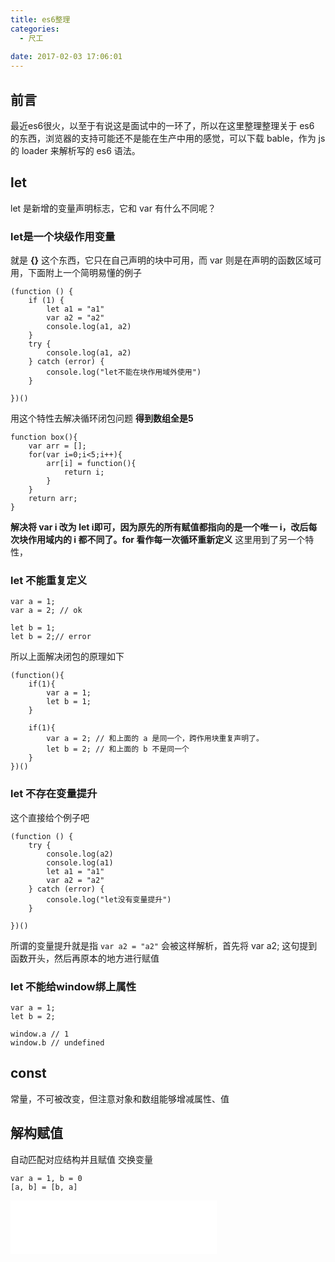 ```yaml
---
title: es6整理
categories:
  - 尺工
 
date: 2017-02-03 17:06:01
---
```

<p></p>
<!-- more -->

## 前言
最近es6很火，以至于有说这是面试中的一环了，所以在这里整理整理关于 es6 的东西，浏览器的支持可能还不是能在生产中用的感觉，可以下载 bable，作为 js 的 loader 来解析写的 es6 语法。
## let
let 是新增的变量声明标志，它和 var 有什么不同呢？
### let是一个块级作用变量
就是 **{}** 这个东西，它只在自己声明的块中可用，而 var 则是在声明的函数区域可用，下面附上一个简明易懂的例子
```
(function () {
	if (1) {
		let a1 = "a1"
		var a2 = "a2"
		console.log(a1, a2)
	}
	try {
		console.log(a1, a2)
	} catch (error) {
		console.log("let不能在块作用域外使用")
	}

})()
```
用这个特性去解决循环闭包问题
**得到数组全是5**
```
function box(){
    var arr = [];
    for(var i=0;i<5;i++){
        arr[i] = function(){
            return i;                            
        }                                        
    }                                            
    return arr;
}
```
**解决将 var i 改为 let i即可，因为原先的所有赋值都指向的是一个唯一 i，改后每次块作用域内的 i 都不同了。for 看作每一次循环重新定义**
这里用到了另一个特性，
### let 不能重复定义
```
var a = 1;
var a = 2; // ok

let b = 1;
let b = 2;// error
```


所以上面解决闭包的原理如下
```
(function(){
	if(1){
		var a = 1;
		let b = 1;
	}
	
	if(1){
		var a = 2; // 和上面的 a 是同一个，跨作用块重复声明了。
		let b = 2; // 和上面的 b 不是同一个
	}
})()
```

### let 不存在变量提升

这个直接给个例子吧
```
(function () {
	try {
		console.log(a2)
		console.log(a1)
		let a1 = "a1"
		var a2 = "a2"
	} catch (error) {
		console.log("let没有变量提升")
	}

})()
```
所谓的变量提升就是指 `var a2 = "a2"` 会被这样解析，首先将 var a2; 这句提到函数开头，然后再原本的地方进行赋值
### let 不能给window绑上属性
```
var a = 1;
let b = 2;

window.a // 1
window.b // undefined
```
## const
常量，不可被改变，但注意对象和数组能够增减属性、值

## 解构赋值
自动匹配对应结构并且赋值
交换变量
```
var a = 1, b = 0
[a, b] = [b, a]
```






<iframe frameborder="no" border="0" marginwidth="0" marginheight="0" width=330 height=86 src="//music.163.com/outchain/player?type=2&id=39122297&auto=1&height=66"></iframe>